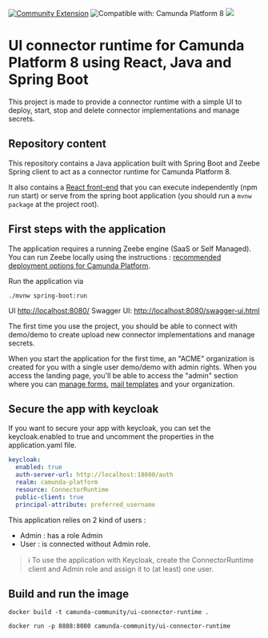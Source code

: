 [![Community Extension](https://img.shields.io/badge/Community%20Extension-An%20open%20source%20community%20maintained%20project-FF4700)](https://github.com/camunda-community-hub/community)
![Compatible with: Camunda Platform 8](https://img.shields.io/badge/Compatible%20with-Camunda%20Platform%208-0072Ce)
[![](https://img.shields.io/badge/Lifecycle-Incubating-blue)](https://github.com/Camunda-Community-Hub/community/blob/main/extension-lifecycle.md#incubating-)

# UI connector runtime for Camunda Platform 8 using React, Java and Spring Boot

This project is made to provide a connector runtime with a simple UI to deploy, start, stop and delete connector implementations and manage secrets.

## Repository content

This repository contains a Java application built with Spring Boot and Zeebe Spring client to act as a connector runtime for Camunda Platform 8.

It also contains a [React front-end](src/main/front/) that you can execute independently (npm run start) or serve from the spring boot application (you should run a `mvnw package` at the project root).

## First steps with the application

The application requires a running Zeebe engine (SaaS or Self Managed).
You can run Zeebe locally using the instructions :
[recommended deployment options for Camunda Platform](https://docs.camunda.io/docs/self-managed/platform-deployment/#deployment-recommendation.).

Run the application via
```
./mvnw spring-boot:run
```

UI [http://localhost:8080/](http://localhost:8080/)
Swagger UI: [http://localhost:8080/swagger-ui.html](http://localhost:8080/swagger-ui.html)

The first time you use the project, you should be able to connect with demo/demo to create upload new connector implementations and manage secrets.

When you start the application for the first time, an "ACME" organization is created for you with a single user demo/demo with admin rights. When you access the landing page, you'll be able to access the "admin" section where you can [manage forms](https://github.com/camunda-community-hub/extended-form-js), [mail templates](https://github.com/camunda-community-hub/thymeleaf-feel) and your organization.

## Secure the app with keycloak
If you want to secure your app with keycloak, you can set the keycloak.enabled to true and uncomment the properties in the application.yaml file.

```yaml
keycloak:
  enabled: true
  auth-server-url: http://localhost:18080/auth
  realm: camunda-platform
  resource: ConnectorRuntime
  public-client: true
  principal-attribute: preferred_username
```

This application relies on 2 kind of users :
- Admin : has a role Admin
- User : is connected without Admin role.

> :information_source: To use the application with Keycloak, create the ConnectorRuntime client and Admin role and assign it to (at least) one user.

## Build and run the image

```
docker build -t camunda-community/ui-connector-runtime .
```
```
docker run -p 8888:8080 camunda-community/ui-connector-runtime
```
